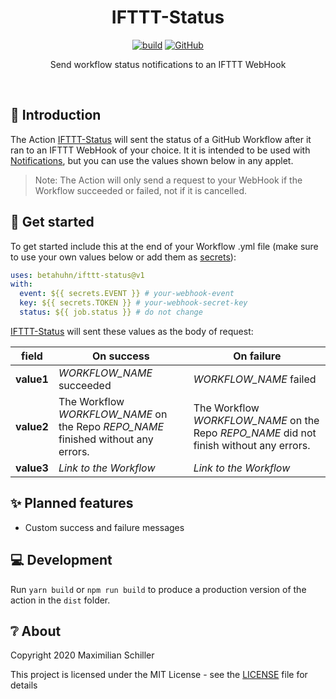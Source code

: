 <div align="center">

# IFTTT-Status

[![build](https://github.com/BetaHuhn/ifttt-status/workflows/build/badge.svg)](https://github.com/BetaHuhn/ifttt-status/actions?query=workflow%3Abuild) [![GitHub](https://img.shields.io/github/license/mashape/apistatus.svg)](https://github.com/BetaHuhn/ifttt-status/blob/master/LICENSE)

Send workflow status notifications to an IFTTT WebHook

<br/>

</div>

## 👋 Introduction

The Action [IFTTT-Status](https://github.com/BetaHuhn/ifttt-status) will sent the status of a GitHub Workflow after it ran to an IFTTT WebHook of your choice. It it is intended to be used with [Notifications](https://ifttt.com/if_notifications), but you can use the values shown below in any applet.

> Note: The Action will only send a request to your WebHook if the Workflow succeeded or failed, not if it is cancelled.

## 🚀 Get started

To get started include this at the end of your Workflow .yml file (make sure to use your own values below or add them as [secrets](https://docs.github.com/en/actions/configuring-and-managing-workflows/creating-and-storing-encrypted-secrets)):

```yaml
uses: betahuhn/ifttt-status@v1
with:
  event: ${{ secrets.EVENT }} # your-webhook-event
  key: ${{ secrets.TOKEN }} # your-webhook-secret-key
  status: ${{ job.status }} # do not change
```

[IFTTT-Status](https://github.com/BetaHuhn/ifttt-status) will sent these values as the body of request:

| field  | On success | On failure |
| ------------- | ------------- | ------------- |
| **value1**  | *WORKFLOW_NAME* succeeded  | *WORKFLOW_NAME* failed  |
| **value2**  | The Workflow *WORKFLOW_NAME* on the Repo *REPO_NAME* finished without any errors. | The Workflow *WORKFLOW_NAME* on the Repo *REPO_NAME* did not finish without any errors.  |
| **value3**  | *Link to the Workflow*  | *Link to the Workflow*  |

## ✨ Planned features

* Custom success and failure messages

## 💻 Development

Run `yarn build` or `npm run build` to produce a production version of the action in the `dist` folder.

## ❔ About

Copyright 2020 Maximilian Schiller

This project is licensed under the MIT License - see the [LICENSE](LICENSE) file for details
